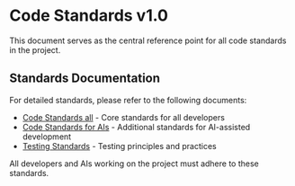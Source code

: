 # Code Standards v1.0

This document serves as the central reference point for all code standards in the project.

## Standards Documentation

For detailed standards, please refer to the following documents:

- [Code Standards all](code_standards_all.md) - Core standards for all developers
- [Code Standards for AIs](code_standards_ais.md) - Additional standards for AI-assisted development
- [Testing Standards](testing_standards.md) - Testing principles and practices

All developers and AIs working on the project must adhere to these standards.
